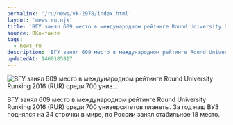 ```yaml
---
permalink: '/ru/news/vk-2978/index.html'
layout: 'news.ru.njk'
title: 'ВГУ занял 609 место в международном рейтинге Round University Runking 2016 (RUR) среди 700 унив…'
source: ВКонтакте
tags:
  - news_ru
description: 'ВГУ занял 609 место в международном рейтинге Round University Runking 2016 (RUR) среди 700 унив…'
updatedAt: 1460185817
---
```

![ВГУ занял 609 место в международном рейтинге Round University Runking 2016 (RUR) среди 700 унив…](https://sun9-20.userapi.com/impf/c626120/v626120052/2909/D3vMqwMWbj8.jpg?size=650x322&quality=96&proxy=1&sign=b372b4d7c70175fbdacfd7b3bedb311c&c_uniq_tag=CM2l4IXe8EGoPedwfUBBoKEyBP1fNNn-mDPkYujEp6w&type=album)

ВГУ занял 609 место в международном рейтинге Round University Runking 2016 (RUR) среди 700 университетов планеты. За год наш ВУЗ поднялся на 34 строчки в мире, по России занял стабильное 18 место.
